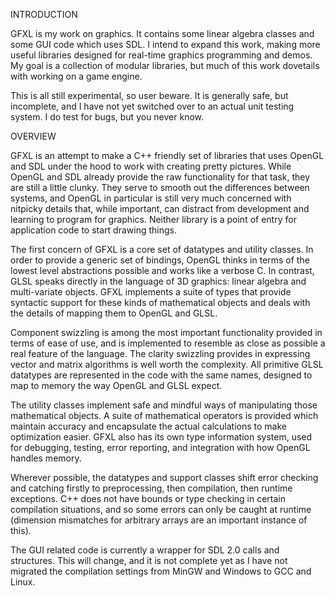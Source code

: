 
INTRODUCTION

GFXL is my work on graphics. It contains some linear algebra
classes and some GUI code which uses SDL. I intend to expand
this work, making more useful libraries designed for real-time
graphics programming and demos. My goal is a collection of
modular libraries, but much of this work dovetails with
working on a game engine.

This is all still experimental, so user beware. It is generally
safe, but incomplete, and I have not yet switched over to an
actual unit testing system. I do test for bugs, but you never
know.

OVERVIEW

GFXL is an attempt to make a C++ friendly set of libraries that
uses OpenGL and SDL under the hood to work with creating pretty
pictures. While OpenGL and SDL already provide the raw
functionality for that task, they are still a little clunky.
They serve to smooth out the differences between systems, and
OpenGL in particular is still very much concerned with nitpicky
details that, while important, can distract from development
and learning to program for graphics. Neither library is a point
of entry for application code to start drawing things.

The first concern of GFXL is a core set of datatypes and utility
classes. In order to provide a generic set of bindings, OpenGL
thinks in terms of the lowest level abstractions possible and works
like a verbose C. In contrast, GLSL speaks directly in the
language of 3D graphics: linear algebra and multi-variate objects.
GFXL implements a suite of types that provide syntactic support
for these kinds of mathematical objects and deals with the details
of mapping them to OpenGL and GLSL.

Component swizzling is among the most important functionality
provided in terms of ease of use, and is implemented to resemble
as close as possible a real feature of the language. The clarity
swizzling provides in expressing vector and matrix algorithms is
well worth the complexity. All primitive GLSL datatypes are
represented in the code with the same names, designed to map to
memory the way OpenGL and GLSL expect.

The utility classes implement safe and mindful ways of manipulating
those mathematical objects. A suite of mathematical operators is
provided which maintain accuracy and encapsulate the actual
calculations to make optimization easier. GFXL also has its own
type information system, used for debugging, testing, error
reporting, and integration with how OpenGL handles memory.

Wherever possible, the datatypes and support classes shift error
checking and catching firstly to preprocessing, then compilation,
then runtime exceptions. C++ does not have bounds or type checking
in certain compilation situations, and so some errors can only be
caught at runtime (dimension mismatches for arbitrary arrays are
an important instance of this).

The GUI related code is currently a wrapper for SDL 2.0 calls and
structures. This will change, and it is not complete yet as I have
not migrated the compilation settings from MinGW and Windows to GCC
and Linux.